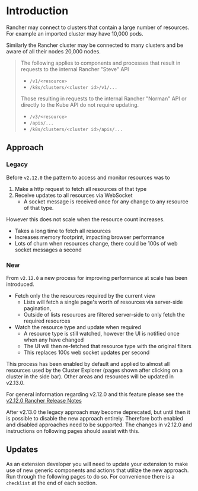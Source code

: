 # Introduction

Rancher may connect to clusters that contain a large number of resources. For example an imported cluster may have 10,000 pods.

Similarly the Rancher cluster may be connected to many clusters and be aware of all their nodes 20,000 nodes.

> The following applies to components and processes that result in requests to the internal Rancher "Steve" API
> - `/v1/<resource>` 
> - `/k8s/clusters/<cluster id>/v1/...`
>
> Those resulting in requests to the internal Rancher "Norman" API or directly to the Kube API do not require updating.
> - `/v3/<resource>`
> - `/apis/...` 
> - `/k8s/clusters/<cluster id>/apis/...`

## Approach

### Legacy 
Before `v2.12.0` the pattern to access and monitor resources was to 
1. Make a http request to fetch all resources of that type
1. Receive updates to all resources via WebSocket
   - A socket message is received once for any change to any resource of that type.
   
However this does not scale when the resource count increases. 
- Takes a long time to fetch all resources
- Increases memory footprint, impacting browser performance
- Lots of churn when resources change, there could be 100s of web socket messages a second


### New
From `v2.12.0` a new process for improving performance at scale has been introduced.

- Fetch only the the resources required by the current view
  - Lists will fetch a single page's worth of resources via server-side pagination, 
  - Outside of lists resources are filtered server-side to only fetch the required resources 
- Watch the resource type and update when required 
  - A resource type is still watched, however the UI is notified once when any have changed
  - The UI will then re-fetched that resource type with the original filters
  - This replaces 100s web socket updates per second

This process has been enabled by default and applied to almost all resources used by the Cluster Explorer (pages shown after clicking on a cluster in the side bar). Other areas and resources will be updated in v2.13.0.

For general information regarding v2.12.0 and this feature please see the [v2.12.0 Rancher Release Notes](https://github.com/rancher/rancher/releases/tag/v2.12.0)

After v2.13.0 the legacy approach may become deprecated, but until then it is possible to disable the new approach entirely. Therefore both enabled and disabled approaches need to be supported. The changes in v2.12.0 and instructions on following pages should assist with this.

## Updates
As an extension developer you will need to update your extension to make use of new generic components and actions that utilize the new approach. Run through the following pages to do so. For convenience there is a `checklist` at the end of each section.
